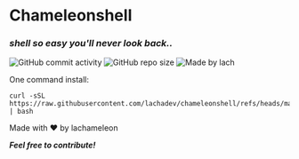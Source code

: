 # Chameleonshell
### _shell so easy you'll never look back.._

![GitHub commit activity](https://img.shields.io/github/commit-activity/w/lachadev/chameleonshell) ![GitHub repo size](https://img.shields.io/github/repo-size/lachadev/chameleonshell) 
![Made by lach](madebylach.png)

One command install:
```
curl -sSL https://raw.githubusercontent.com/lachadev/chameleonshell/refs/heads/main/chameleoninstall.sh | bash
```

Made with ❤️ by lachameleon

***Feel free to contribute!***
